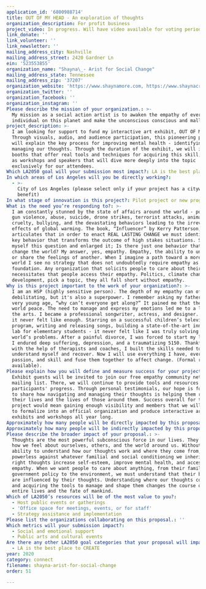 ```yaml
---
application_id: '6800988714'
title: OUT OF MY HEAD - An exploration of thoughts
organization_description: For profit business
project_video: In progress. Will have video available for voting period.
link_donate: ''
link_volunteer: ''
link_newsletter: ''
mailing_address_city: Nashville
mailing_address_street: 2420 Gardner Ln
ein: '523553855'
organization_name: "Shayna\_- Arist for Social Change"
mailing_address_state: Tennessee
mailing_address_zip: '37207'
organization_website: 'https://www.shaynamore.com, https://www.shaynacreative.com/ '
organization_twitter: ''
organization_facebook: ''
organization_instagram: ''
Please describe the mission of your organization.: >-
  My mission as a social action artist is to awaken the empathy of every
  individual on this planet and make the unconscious conscious and malleable.
project_description: >-
  I am looking for support to fund my interactive art exhibit, OUT OF MY HEAD.
  Through visuals, audio, and audience participation, this pioneering project
  will explain the key process for improving mental health - identifying and
  managing our thoughts. Through the duration of the exhibit, we will include
  booths that offer real tools and techniques for acquiring this skill, as well
  as workshops and speakers that will dive more deeply into the topic
  exclusively for our attendees.  
Which LA2050 goal will your submission most impact?: LA is the best place to CONNECT
In which areas of Los Angeles will you be directly working?:
  - >-
    City of Los Angeles (please select only if your project has a citywide
    benefit)
In what stage of innovation is this project?: Pilot project or new program (testing or implementing a new idea)
What is the need you’re responding to?: >-
  I am constantly stunned by the state of affairs around the world - poverty,
  gun violence, abuse, suicide, drone strikes, terrorist attacks, animal
  cruelty, bullying, and the devastating behaviors leading to the irreversible
  effects of global warming. The book, “Influencer” by Kerry Patterson,
  articulates that in order to enact REAL LASTING CHANGE we must identify the
  key behavior that transforms the outcome of high stakes situations. So I asked
  myself this question and enlarged it; Is there just one behavior that could
  change the world? My answer, yes, empathy. Empathy, the ability to understand
  or share the feelings of another. When I imagine a path toward a more peaceful
  world I see no strategy that does not undoubtedly require empathy as its
  foundation. Any organization that solicits people to care about their cause
  necessitates that people access their empathy. Politics, climate change, child
  development, pick a topic, they all fall short without empathy.
Why is this project important to the work of your organization?: >-
  I am an HSP (highly sensitive person). The depth of my empathy can often be
  debilitating, but it's also a superpower. I remember asking my father at a
  very young age, “why can’t everyone get along?” It pained me that there wasn't
  world peace. The need to manage and express my emotions led me to a life in
  the arts. I became a professional songwriter, actress, and designer. And yet,
  it never felt like enough. Starring on a successful children’s television
  program, writing and releasing songs, building a state-of-the-art innovation
  lab for elementary students - it never felt like I was truly solving the
  world’s problems. After a painful divorce, I was forced to start my life over.
  I endured deep suffering, depression, and a traumatizing 5150. Thankfully,
  with the help of therapists and coaches, I built the skills needed to
  understand myself and recover. Now I will use everything I have, every talent,
  passion, and skill and fuse them together to affect change. (Formal resume
  available).
Please explain how you will define and measure success for your project.: >-
  Exhibit guests will be invited to join our free empathy community network and
  mailing list. There, we will continue to provide tools and resources to track
  participants' progress. Through personal testimonials, our hope is for members
  to share how navigating and managing their thoughts is helping them reshape
  their lives and the lives of those around them. Success overall for this
  project would mean gaining enough visibility and members that we will be able
  to formalize into an official organization and produce interactive art
  exhibits and workshops all year long. 
Approximately how many people will be directly impacted by this proposal?: '3000'
Approximately how many people will be indirectly impacted by this proposal?: '9000'
Please describe the broader impact of your proposal.: >-
  Thoughts are the most powerful subconscious force in our lives. They determine
  how we feel about ourselves, others, and the world around us. Without the
  ability to understand how our thoughts work and where they come from, we are
  powerless against whatever familial and social conditioning we inherited. The
  right thoughts increase self-esteem, improve mental health, and access
  empathy. When we want people to care about anything, from their family to
  government policy to the environment, we must understand that their behaviors
  are influenced by their thoughts. Understanding where our thoughts come from
  and acquiring the tools to manage and shape them changes the course of our
  entire lives and the fate of mankind.
Which of LA2050’s resources will be of the most value to you?:
  - Host public events or gatherings
  - 'Office space for meetings, events, or for staff'
  - Strategy assistance and implementation
Please list the organizations collaborating on this proposal.: ''
Which metrics will your submission impact?:
  - Social and emotional support
  - Public arts and cultural events
Are there any other LA2050 goal categories that your proposal will impact?:
  - LA is the best place to CREATE
year: 2020
category: connect
filename: shayna-arist-for-social-change
order: 51

---
```

